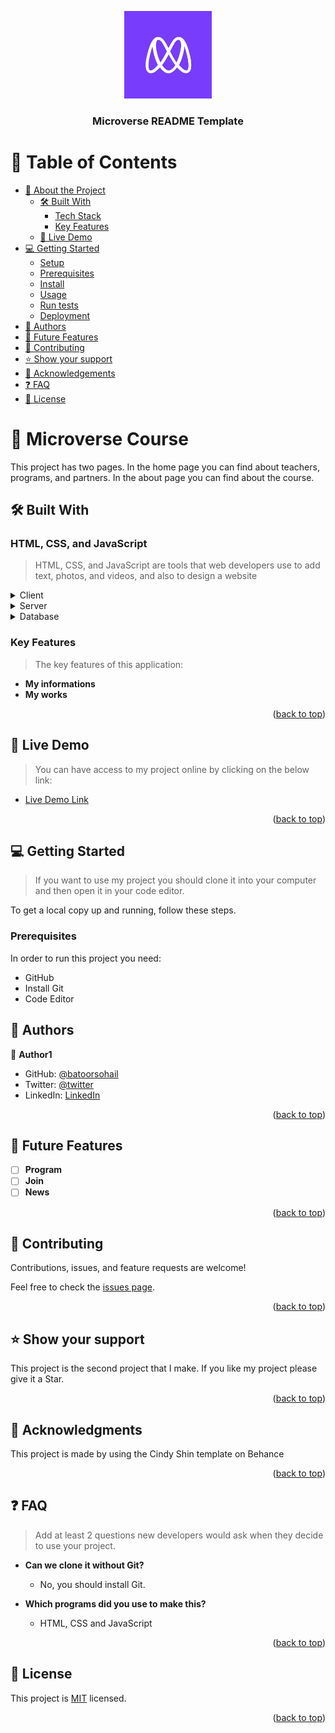 <a name="readme-top"></a>

<div align="center">

  <img src="./images/microverseLogo.jpg" alt="logo" width="140"  height="auto" />
  <br/>

  <h3><b>Microverse README Template</b></h3>

</div>

<!-- TABLE OF CONTENTS -->

# 📗 Table of Contents

- [📖 About the Project](#about-project)
  - [🛠 Built With](#built-with)
    - [Tech Stack](#tech-stack)
    - [Key Features](#key-features)
  - [🚀 Live Demo](#live-demo)
- [💻 Getting Started](#getting-started)
  - [Setup](#setup)
  - [Prerequisites](#prerequisites)
  - [Install](#install)
  - [Usage](#usage)
  - [Run tests](#run-tests)
  - [Deployment](#triangular_flag_on_post-deployment)
- [👥 Authors](#authors)
- [🔭 Future Features](#future-features)
- [🤝 Contributing](#contributing)
- [⭐️ Show your support](#support)
- [🙏 Acknowledgements](#acknowledgements)
- [❓ FAQ](#faq)
- [📝 License](#license)

<!-- PROJECT DESCRIPTION -->

# 📖 Microverse Course <a name="about-project"></a>

This project has two pages. In the home page you can find about teachers, programs, and partners. In the about page you can find about the course.

## 🛠 Built With <a name="built-with"></a>

### HTML, CSS, and JavaScript <a name="HTML and Css"></a>

> HTML, CSS, and JavaScript are tools that web developers use to add text, photos, and videos, and also to design a website

<details>
  <summary>Client</summary>
  <ul>
    <li><a href="https://reactjs.org/">React.js</a></li>
  </ul>
</details>

<details>
  <summary>Server</summary>
  <ul>
    <li><a href="https://expressjs.com/">Express.js</a></li>
  </ul>
</details>

<details>
<summary>Database</summary>
  <ul>
    <li><a href="https://www.postgresql.org/">PostgreSQL</a></li>
  </ul>
</details>

<!-- Features -->

### Key Features <a name="key-features"></a>

> The key features of this application:

- **My informations**
- **My works**

<p align="right">(<a href="#readme-top">back to top</a>)</p>

## 🚀 Live Demo <a name="live-demo"></a>

> You can have access to my project online by clicking on the below link:

- [Live Demo Link](https://batoorsohail.github.io/microverse-course/index.html)

<p align="right">(<a href="#readme-top">back to top</a>)</p>

<!-- GETTING STARTED -->

## 💻 Getting Started <a name="getting-started"></a>

> If you want to use my project you should clone it into your computer and then open it in your code editor.

To get a local copy up and running, follow these steps.

### Prerequisites

In order to run this project you need:
- GitHub 
- Install Git 
- Code Editor

<!-- AUTHORS -->

## 👥 Authors <a name="Sohail Batoor"></a>

👤 **Author1**

- GitHub: [@batoorsohail](https://github.com/batoorsohail)
- Twitter: [@twitter](https://twitter.com/sohailBatoor)
- LinkedIn: [LinkedIn](https://www.linkedin.com/in/sohail-batoor-52429b230/)

<p align="right">(<a href="#readme-top">back to top</a>)</p>

<!-- FUTURE FEATURES -->

## 🔭 Future Features <a name="future-features"></a>

- [ ] **Program**
- [ ] **Join**
- [ ] **News**

<p align="right">(<a href="#readme-top">back to top</a>)</p>

<!-- CONTRIBUTING -->

## 🤝 Contributing <a name="contributing"></a>

Contributions, issues, and feature requests are welcome!

Feel free to check the [issues page](../../issues/).

<p align="right">(<a href="#readme-top">back to top</a>)</p>

<!-- SUPPORT -->

## ⭐️ Show your support <a name="support"></a>

This project is the second project that I make. If you like my project please give it a Star.

<p align="right">(<a href="#readme-top">back to top</a>)</p>

<!-- ACKNOWLEDGEMENTS -->

## 🙏 Acknowledgments <a name="https://www.behance.net/adagio07"></a>

This project is made by using the Cindy Shin template on Behance

<p align="right">(<a href="#readme-top">back to top</a>)</p>

<!-- FAQ (optional) -->

## ❓ FAQ <a name="faq"></a>

> Add at least 2 questions new developers would ask when they decide to use your project.

- **Can we clone it without Git?**

  - No, you should install Git.

- **Which programs did you use to make this?**

  - HTML, CSS and JavaScript

<p align="right">(<a href="#readme-top">back to top</a>)</p>

<!-- LICENSE -->

## 📝 License <a name="license"></a>

This project is [MIT](https://github.com/batoorsohail/microverse-course/blob/mobilePreview/LICENSE.md) licensed.

<p align="right">(<a href="#readme-top">back to top</a>)</p>
